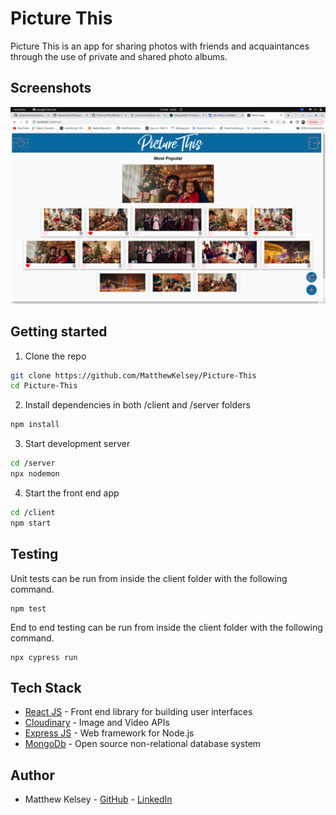 
# Picture This
Picture This is an app for sharing photos with friends and acquaintances through the use of private and shared photo albums.

## Screenshots

<p align="center">
  <img src="/cover.png" />
</p>

## Getting started

1. Clone the repo
```bash
git clone https://github.com/MatthewKelsey/Picture-This
cd Picture-This
```

2. Install dependencies in both /client and /server folders

```bash
npm install
```

3. Start development server

```bash
cd /server
npx nodemon 
```

4. Start the front end app

```bash
cd /client
npm start
```

## Testing

Unit tests can be run from inside the client folder with the following command.

```
npm test
```

End to end testing can be run from inside the client folder with the following command.
```
npx cypress run
```

## Tech Stack
* [React JS](https://reactjs.org) - Front end library for building user interfaces
* [Cloudinary](https://cloudinary.com) - Image and Video APIs
* [Express JS](https://expressjs.com) - Web framework for Node.js
* [MongoDb](https://www.mongodb.com/) - Open source non-relational database system


## Author
* Matthew Kelsey - [GitHub](https://github.com/MatthewKelsey) - [LinkedIn](https://www.linkedin.com/)

